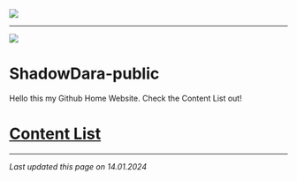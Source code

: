 <img src="https://i.imgur.com/tT2bCuR.jpeg">

---

<img src="https://i.imgur.com/SOwUXaQ.png">

# ShadowDara-public

Hello this my Github Home Website. Check the Content List out!

# [Content List](sub-files/content-list.md)

---

*Last updated this page on 14.01.2024*
